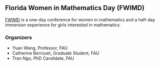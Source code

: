 ## Florida Women in Mathematics Day (FWIMD)

[FWIMD](https://www.fwimd.com) is a one-day conference for women in mathematics and a half-day immersion experience for girls interested in mathematics.


### Organizers

- Yuan Wang, Professor, FAU
- Catherine Berrouet, Graduate Student, FAU
- Tran Ngo, PhD Candidate, FAU